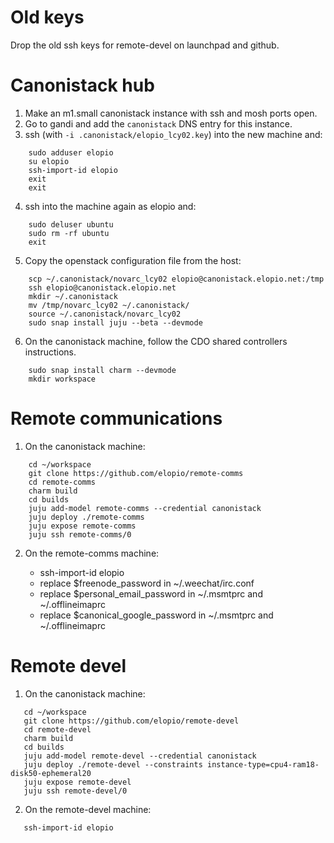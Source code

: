 # Old keys

Drop the old ssh keys for remote-devel on launchpad and github.

# Canonistack hub

 1. Make an m1.small canonistack instance with ssh and mosh ports open.
 2. Go to gandi and add the `canonistack` DNS entry for this instance.
 3. ssh (with `-i .canonistack/elopio_lcy02.key`) into the new machine and:
 
```
    sudo adduser elopio
    su elopio
    ssh-import-id elopio
    exit
    exit
```

 4. ssh into the machine again as elopio and:

```
    sudo deluser ubuntu
    sudo rm -rf ubuntu
    exit
```

 5. Copy the openstack configuration file from the host:

```
    scp ~/.canonistack/novarc_lcy02 elopio@canonistack.elopio.net:/tmp
    ssh elopio@canonistack.elopio.net
    mkdir ~/.canonistack
    mv /tmp/novarc_lcy02 ~/.canonistack/
    source ~/.canonistack/novarc_lcy02
    sudo snap install juju --beta --devmode
```

 6. On the canonistack machine, follow the CDO shared controllers instructions.

```
    sudo snap install charm --devmode
    mkdir workspace
```

# Remote communications

 1. On the canonistack machine:

```
    cd ~/workspace
    git clone https://github.com/elopio/remote-comms
    cd remote-comms
    charm build
    cd builds
    juju add-model remote-comms --credential canonistack
    juju deploy ./remote-comms
    juju expose remote-comms
    juju ssh remote-comms/0
```

 2. On the remote-comms machine:

    * ssh-import-id elopio
    * replace $freenode_password in ~/.weechat/irc.conf
    * replace $personal_email_password in ~/.msmtprc and ~/.offlineimaprc
    * replace $canonical_google_password in ~/.msmtprc and ~/.offlineimaprc

# Remote devel

 1. On the canonistack machine:

```
   cd ~/workspace
   git clone https://github.com/elopio/remote-devel
   cd remote-devel
   charm build
   cd builds
   juju add-model remote-devel --credential canonistack
   juju deploy ./remote-devel --constraints instance-type=cpu4-ram18-disk50-ephemeral20
   juju expose remote-devel
   juju ssh remote-devel/0
```

 2. On the remote-devel machine:

```
   ssh-import-id elopio
```
